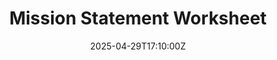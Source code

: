 ---
title: Mission Statement Worksheet
linkTitle: Mission Statement Worksheet
date: '2025-04-29T17:10:00Z'
weight: 1
description: A mission statement should clearly articulate the organization's purpose,
  be concise, inspire stakeholders, and align with core values. Collaboration and
  feedback are essential in crafting and refining the statement to ensure it reflects
  the organization's unique approach and long-term goals.
draft: false
ref: mission-statement-worksheet
---